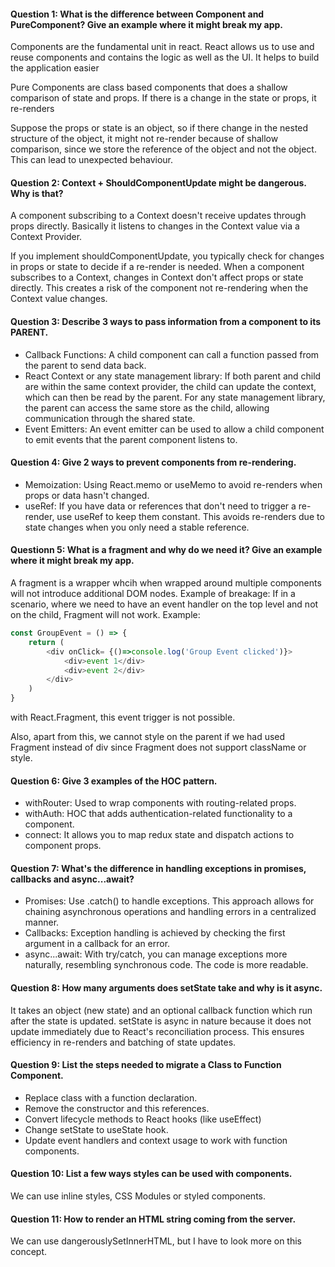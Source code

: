 #### Question 1: What is the difference between Component and PureComponent? Give an example where it might break my app.

Components are the fundamental unit in react. React allows us to use and reuse components and contains the logic as well as the UI. It helps to build the application easier

Pure Components are class based components that does a shallow comparison of state and props. If there is a change in the state or props, it re-renders

Suppose the props or state is an object, so if there change in the nested structure of the object, it might not re-render because of shallow comparison, since we store the reference of the object and not the object. This can lead to unexpected behaviour.


#### Question 2: Context + ShouldComponentUpdate might be dangerous. Why is that?

A component subscribing to a Context doesn't receive updates through props directly. Basically it listens to changes in the Context value via a Context Provider.

If you implement shouldComponentUpdate, you typically check for changes in props or state to decide if a re-render is needed. When a component subscribes to a Context, changes in Context don't affect props or state directly. This creates a risk of the component not re-rendering when the Context value changes.


#### Question 3: Describe 3 ways to pass information from a component to its PARENT.

- Callback Functions: A child component can call a function passed from the parent to send data back.
- React Context or any state management library: If both parent and child are within the same context provider, the child can update the context, which can then be read by the parent. For any state management library, the parent can access the same store as the child, allowing communication through the shared state.
- Event Emitters: An event emitter  can be used to allow a child component to emit events that the parent component listens to. 


#### Question 4: Give 2 ways to prevent components from re-rendering.

- Memoization: Using React.memo or useMemo to avoid re-renders when props or data hasn't changed.
- useRef: If you have data or references that don't need to trigger a re-render, use useRef to keep them constant. This avoids re-renders due to state changes when you only need a stable reference.


#### Questionn 5: What is a fragment and why do we need it? Give an example where it might break my app.

A fragment is a wrapper whcih when wrapped around multiple components will not introduce additional DOM nodes.
Example of breakage: If in a scenario, where we need to have an event handler on the top level and not on the child, Fragment will not work. Example: 

```javascript
const GroupEvent = () => {
    return (
        <div onClick= {()=>console.log('Group Event clicked')}>
            <div>event 1</div>
            <div>event 2</div>
        </div>
    )
}
```
with React.Fragment, this event trigger is not possible.

Also, apart from this, we cannot style on the parent if we had used Fragment instead of div since Fragment does not support className or style.


#### Question 6: Give 3 examples of the HOC pattern.

- withRouter: Used to wrap components with routing-related props.
- withAuth: HOC that adds authentication-related functionality to a component.
- connect: It allows you to map redux state and dispatch actions to component props.


#### Question 7: What's the difference in handling exceptions in promises, callbacks and async...await?

- Promises: Use .catch() to handle exceptions. This approach allows for chaining asynchronous operations and handling errors in a centralized manner.
- Callbacks: Exception handling is achieved by checking the first argument in a callback for an error. 
- async...await: With try/catch, you can manage exceptions more naturally, resembling synchronous code. The code is more readable.


#### Question 8: How many arguments does setState take and why is it async.

It takes an object (new state) and an optional callback function which run after the state is updated.
setState is async in nature because it does not update immediately due to React's reconciliation process. This ensures efficiency in re-renders and batching of state updates.


#### Question 9: List the steps needed to migrate a Class to Function Component.

- Replace class with a function declaration.
- Remove the constructor and this references.
- Convert lifecycle methods to React hooks (like useEffect)
- Change setState to useState hook.
- Update event handlers and context usage to work with function components.


#### Question 10: List a few ways styles can be used with components.

We can use inline styles, CSS Modules or styled components.


#### Question 11: How to render an HTML string coming from the server.

We can use dangerouslySetInnerHTML, but I have to look more on this concept.
